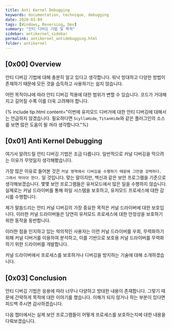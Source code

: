 ```yaml
---
title: Anti Kernel Debugging
keywords: documentation, technique, debugging
date: 2020-03-09
tags: [Windows, Reversing, Dev]
summary: "안티 디버깅 기법 및 목적"
sidebar: antikernel_sidebar
permalink: antikernel_antidebugging.html
folder: antikernel
---
```


## [0x00] Overview

안티 디버깅 기법에 대해 충분히 알고 있다고 생각합니다. 워낙 방대하고 다양한 방법이 존재하기 때문에 모든 것을 습득하고 사용하기는 쉽지 않습니다.

어떤 목적이냐에 따라 안티 디버깅 적용에 대한 범위가 변할 수 있습니다. 코드가 거대해지고 길어질 수록 이를 더욱 고려해야 합니다.

{% include tip.html content="이번에 유저모드 디버거에 대한 안티 디버깅에 대해서는 언급하지 않겠습니다. 필요하다면 `ScyllaHide`, `TitanHide`와 같은 플러그인의 소스를 보면 많은 도움이 될 꺼라 생각합니다."%}



## [0x01] Anti Kernel Debugging

여기서 알려드릴 안티 디버깅 기법은 조금 다릅니다. 일반적으로 커널 디버깅을 막으려는 이유가 무엇일지 생각해봤습니다.

가장 많은 이유로 들어본 것은 `커널 영역에서 디버깅을 수행하기 때문에 그만큼 강력하다. 그래서 막아야 한다.` 일 것입니다.
맞는 말이지만, 백신과 같은 보안 프로그램을 기준으로 생각해보겠습니다. 몇몇 보안 프로그램들은 유저모드에서 많은 일을 수행하지 않습니다. 실제로는 커널 드라이버를 통해 파일 시스템을 보호하고, 유저모드 프로세스에 대한 감시를 수행합니다.

제가 말씀드리는 안티 커널 디버깅의 가장 중요한 목적은 커널 드라이버에 대한 보호입니다. 이러한 커널 드라이버들은 당연히 유저모드 프로세스에 대한 안정성을 보호하기 위한 동작을 동반합니다. 

이러한 점을 인지하고 있는 악의적인 사용자는 이런 커널 드라이버를 우회, 무력화하기 위해 커널 디버거를 이용하여 분석하고, 이를 기반으로 보호용 커널 드라이버를 무력화하기 위한 드라이버를 개발합니다.

커널 드라이버에서 프로세스를 보호하거나 디버깅을 방지하는 기술에 대해 소개하겠습니다.



## [0x03] Conclusion

안티 디버깅 기법은 응용에 따라 너무나 다양하고 방대한 내용이 존재합니다. 그렇기 때문에 간략하게 목적에 대한 이야기를 했습니다. 이해가 되지 않거나 하는 부분이 있다면 피드백 주시면 감사하겠습니다.

다음 챕터에서는 실제 보안 프로그램들이 어떻게 프로세스를 보호하는지에 대한 내용을 다뤄보겠습니다.

